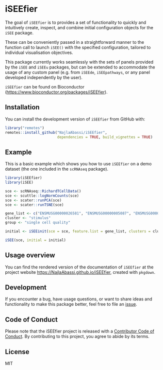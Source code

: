 # iSEEfier

The goal of `iSEEfier` is to provides a set of functionality to quickly and intuitively create, 
inspect, and combine initial configuration objects for the `iSEE` package. 

These can be conveniently passed in a straightforward manner to the function call 
to launch `iSEE()` with the specified configuration,  tailored to individual visualisation
objectives. 

This package currently works seamlessly with the sets of panels provided by the 
`iSEE` and `iSEEu` packages, but can be extended to accommodate the usage of any 
custom panel (e.g. from `iSEEde`, `iSEEpathways`, or any panel developed independently
by the user).

`iSEEfier` can be found on Bioconductor
(<https://www.bioconductor.org/packages/iSEEfier>).

## Installation

You can install the development version of `iSEEfier` from GitHub with:

``` r
library("remotes")
remotes::install_github("NajlaAbassi/iSEEfier", 
                        dependencies = TRUE, build_vignettes = TRUE)
```

## Example

This is a basic example which shows you how to use `iSEEfier` on a demo
dataset (the one included in the `scRNAseq` package).

``` r
library(iSEEfier)
library(iSEE)

sce <- scRNAseq::RichardTCellData()
sce <- scuttle::logNormCounts(sce)
sce <- scater::runPCA(sce)
sce <- scater::runTSNE(sce)

gene_list <- c("ENSMUSG00000026581", "ENSMUSG00000005087", "ENSMUSG00000015437")
cluster <- "stimulus"
group <- "single cell quality"

initial <- iSEEinit(sce = sce, feature.list = gene_list, clusters = cluster, groups = group)

iSEE(sce, initial = initial)
```

## Usage overview

You can find the rendered version of the documentation of `iSEEfier` at
the project website <https://NajlaAbassi.github.io/iSEEfier>,
created with `pkgdown`.

## Development

If you encounter a bug, have usage questions, or want to share ideas and
functionality to make this package better, feel free to file an
[issue](https://github.com/NajlaAbassi/iSEEfier/issues).

## Code of Conduct

Please note that the iSEEfier project is released with a [Contributor Code of Conduct](https://contributor-covenant.org/version/2/1/CODE_OF_CONDUCT.html). 
By contributing to this project, you agree to abide by its terms.

## License

MIT

